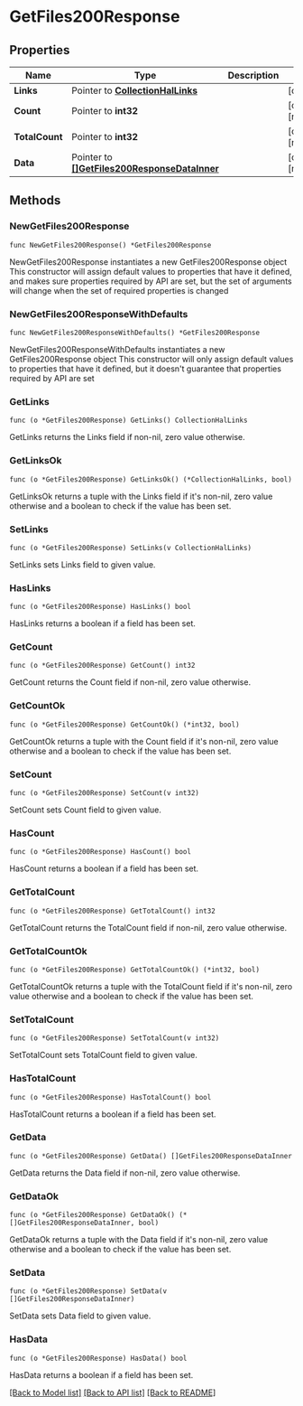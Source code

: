 # GetFiles200Response

## Properties

Name | Type | Description | Notes
------------ | ------------- | ------------- | -------------
**Links** | Pointer to [**CollectionHalLinks**](CollectionHalLinks.md) |  | [optional] 
**Count** | Pointer to **int32** |  | [optional] [readonly] 
**TotalCount** | Pointer to **int32** |  | [optional] [readonly] 
**Data** | Pointer to [**[]GetFiles200ResponseDataInner**](GetFiles200ResponseDataInner.md) |  | [optional] [readonly] 

## Methods

### NewGetFiles200Response

`func NewGetFiles200Response() *GetFiles200Response`

NewGetFiles200Response instantiates a new GetFiles200Response object
This constructor will assign default values to properties that have it defined,
and makes sure properties required by API are set, but the set of arguments
will change when the set of required properties is changed

### NewGetFiles200ResponseWithDefaults

`func NewGetFiles200ResponseWithDefaults() *GetFiles200Response`

NewGetFiles200ResponseWithDefaults instantiates a new GetFiles200Response object
This constructor will only assign default values to properties that have it defined,
but it doesn't guarantee that properties required by API are set

### GetLinks

`func (o *GetFiles200Response) GetLinks() CollectionHalLinks`

GetLinks returns the Links field if non-nil, zero value otherwise.

### GetLinksOk

`func (o *GetFiles200Response) GetLinksOk() (*CollectionHalLinks, bool)`

GetLinksOk returns a tuple with the Links field if it's non-nil, zero value otherwise
and a boolean to check if the value has been set.

### SetLinks

`func (o *GetFiles200Response) SetLinks(v CollectionHalLinks)`

SetLinks sets Links field to given value.

### HasLinks

`func (o *GetFiles200Response) HasLinks() bool`

HasLinks returns a boolean if a field has been set.

### GetCount

`func (o *GetFiles200Response) GetCount() int32`

GetCount returns the Count field if non-nil, zero value otherwise.

### GetCountOk

`func (o *GetFiles200Response) GetCountOk() (*int32, bool)`

GetCountOk returns a tuple with the Count field if it's non-nil, zero value otherwise
and a boolean to check if the value has been set.

### SetCount

`func (o *GetFiles200Response) SetCount(v int32)`

SetCount sets Count field to given value.

### HasCount

`func (o *GetFiles200Response) HasCount() bool`

HasCount returns a boolean if a field has been set.

### GetTotalCount

`func (o *GetFiles200Response) GetTotalCount() int32`

GetTotalCount returns the TotalCount field if non-nil, zero value otherwise.

### GetTotalCountOk

`func (o *GetFiles200Response) GetTotalCountOk() (*int32, bool)`

GetTotalCountOk returns a tuple with the TotalCount field if it's non-nil, zero value otherwise
and a boolean to check if the value has been set.

### SetTotalCount

`func (o *GetFiles200Response) SetTotalCount(v int32)`

SetTotalCount sets TotalCount field to given value.

### HasTotalCount

`func (o *GetFiles200Response) HasTotalCount() bool`

HasTotalCount returns a boolean if a field has been set.

### GetData

`func (o *GetFiles200Response) GetData() []GetFiles200ResponseDataInner`

GetData returns the Data field if non-nil, zero value otherwise.

### GetDataOk

`func (o *GetFiles200Response) GetDataOk() (*[]GetFiles200ResponseDataInner, bool)`

GetDataOk returns a tuple with the Data field if it's non-nil, zero value otherwise
and a boolean to check if the value has been set.

### SetData

`func (o *GetFiles200Response) SetData(v []GetFiles200ResponseDataInner)`

SetData sets Data field to given value.

### HasData

`func (o *GetFiles200Response) HasData() bool`

HasData returns a boolean if a field has been set.


[[Back to Model list]](../README.md#documentation-for-models) [[Back to API list]](../README.md#documentation-for-api-endpoints) [[Back to README]](../README.md)



